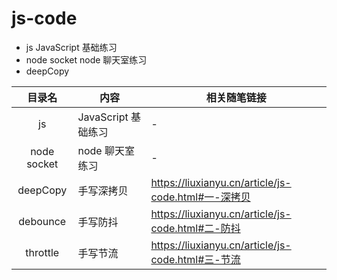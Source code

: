 # js-code

- js  JavaScript 基础练习
- node socket  node 聊天室练习
- deepCopy 



| 目录名 | 内容 | 相关随笔链接 |
| :---: | --- | --- |
| js | JavaScript 基础练习 | - |
| node socket | node 聊天室练习 | - |
| deepCopy | 手写深拷贝 | https://liuxianyu.cn/article/js-code.html#一-深拷贝 |
| debounce | 手写防抖 | https://liuxianyu.cn/article/js-code.html#二-防抖 |
| throttle | 手写节流 | https://liuxianyu.cn/article/js-code.html#三-节流 |

